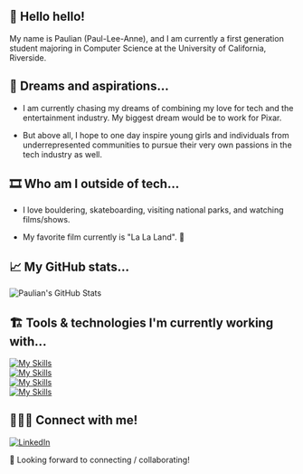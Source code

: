 ## 👋 Hello hello! 

My name is Paulian (Paul-Lee-Anne), and I am currently a first generation student majoring in Computer Science at the University of California, Riverside. 

## 💭 Dreams and aspirations...
- I am currently chasing my dreams of combining my love for tech and the entertainment industry. My biggest dream would be to work for Pixar.
  
- But above all, I hope to one day inspire young girls and individuals from underrepresented communities to pursue their very own passions in the tech industry as well. 
  
## 🎞️ Who am I outside of tech...
- I love bouldering, skateboarding, visiting national parks, and watching films/shows.
  
- My favorite film currently is "La La Land". 🎵
  
## 📈 My GitHub stats...
![Paulian's GitHub Stats](https://github-readme-stats.vercel.app/api?username=paulian7&theme=merko&show_icons=true&count_private=true)
<br>

  
## 🏗️ Tools & technologies I'm currently working with...
[![My Skills](https://skillicons.dev/icons?i=c,cpp,css,html,java,js,nextjs,react,tailwind,ts)](https://skillicons.dev)<br>
[![My Skills](https://skillicons.dev/icons?i=express,mongodb,mysql)](https://skillicons.dev)<br>
[![My Skills](https://skillicons.dev/icons?i=figma,git,github,vim,vscode)](https://skillicons.dev)<br>
[![My Skills](https://skillicons.dev/icons?i=arduino&perline=4)](https://skillicons.dev)<br>

## 👩🏻‍💻 Connect with me!
[![LinkedIn](https://img.shields.io/badge/LinkedIn-0077B5?style=for-the-badge&logo=linkedin&logoColor=white)](https://www.linkedin.com/in/paulianle/)

🫶 Looking forward to connecting / collaborating!
